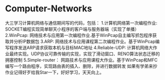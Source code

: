 # Computer-Networks
大三学习计算机网络与通信期间写的代码，包括：
1.计算机网络第一次编程作业: SOCKET编程实现简单聊天小程序的客户端与服务器端（实现了单播）
2.WinPcap: 网络技术与应用第一次编程作业.基于WinPcap自主编写抓包程序获取并分析IP数据包
3.ARP: 网络技术与应用课程第二次编程作业。基于WinPcap编写程序发送ARP请求获取本机与目标MAC地址
4.Reliable-UDP: 计算机网络大作业最终实现。UDP协议可靠传输的实现，实现了滑动窗口、RENO算法状态迁移的拥塞控制
5.Simple-router： 网路技术与应用课程大作业。基于WinPcap和MFC编写一个路由程序，实现路由表的插入、删除，并进行数据转发
如果有学弟来抄作业记得好歹给我Star一下，好好学习，天天向上。
